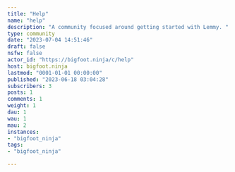 ```yaml
---
title: "Help" 
name: "help"
description: "A community focused around getting started with Lemmy. "
type: community
date: "2023-07-04 14:51:46"
draft: false
nsfw: false
actor_id: "https://bigfoot.ninja/c/help"
host: bigfoot.ninja
lastmod: "0001-01-01 00:00:00"
published: "2023-06-18 03:04:28"
subscribers: 3
posts: 1
comments: 1
weight: 1
dau: 1
wau: 1
mau: 2
instances:
- "bigfoot_ninja"
tags: 
- "bigfoot_ninja"

---
```

